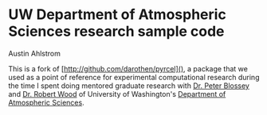 UW Department of Atmospheric Sciences research sample code
==========================
Austin Ahlstrom

This is a fork of [http://github.com/darothen/pyrcel](), a package that we used as a point of reference for experimental computational research during the time I spent doing mentored graduate research with [Dr. Peter Blossey](https://atmos.washington.edu/~bloss/) and [Dr. Robert Wood](https://faculty.washington.edu/robwood2/wordpress/) of University of Washington's [Department of Atmospheric Sciences](https://atmos.uw.edu/).
